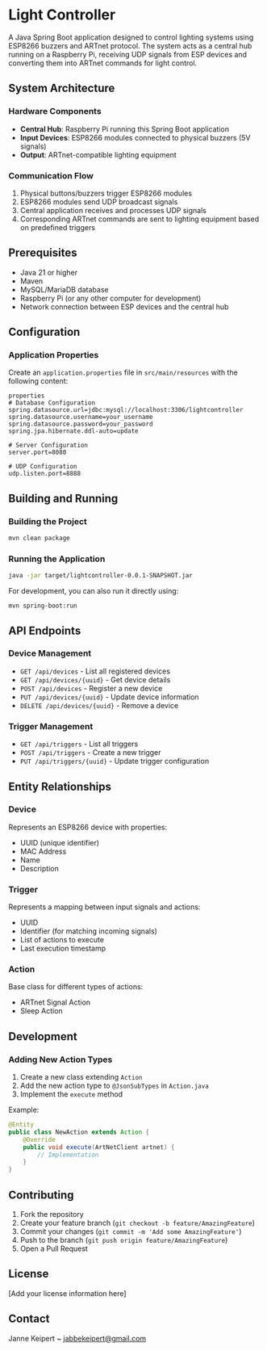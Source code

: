 # Light Controller

A Java Spring Boot application designed to control lighting systems using ESP8266 buzzers and ARTnet protocol. The system acts as a central hub running on a Raspberry Pi, receiving UDP signals from ESP devices and converting them into ARTnet commands for light control.

## System Architecture

### Hardware Components
- **Central Hub**: Raspberry Pi running this Spring Boot application
- **Input Devices**: ESP8266 modules connected to physical buzzers (5V signals)
- **Output**: ARTnet-compatible lighting equipment

### Communication Flow
1. Physical buttons/buzzers trigger ESP8266 modules
2. ESP8266 modules send UDP broadcast signals
3. Central application receives and processes UDP signals
4. Corresponding ARTnet commands are sent to lighting equipment based on predefined triggers

## Prerequisites

- Java 21 or higher
- Maven
- MySQL/MariaDB database
- Raspberry Pi (or any other computer for development)
- Network connection between ESP devices and the central hub

## Configuration

### Application Properties

Create an `application.properties` file in `src/main/resources` with the following content:
```
properties
# Database Configuration
spring.datasource.url=jdbc:mysql://localhost:3306/lightcontroller
spring.datasource.username=your_username
spring.datasource.password=your_password
spring.jpa.hibernate.ddl-auto=update

# Server Configuration
server.port=8080

# UDP Configuration
udp.listen.port=8888
```
## Building and Running

### Building the Project
```bash
mvn clean package
```
### Running the Application

```bash
java -jar target/lightcontroller-0.0.1-SNAPSHOT.jar
```
For development, you can also run it directly using:
```shell script
mvn spring-boot:run
```


## API Endpoints

### Device Management
- `GET /api/devices` - List all registered devices
- `GET /api/devices/{uuid}` - Get device details
- `POST /api/devices` - Register a new device
- `PUT /api/devices/{uuid}` - Update device information
- `DELETE /api/devices/{uuid}` - Remove a device

### Trigger Management
- `GET /api/triggers` - List all triggers
- `POST /api/triggers` - Create a new trigger
- `PUT /api/triggers/{uuid}` - Update trigger configuration

## Entity Relationships

### Device
Represents an ESP8266 device with properties:
- UUID (unique identifier)
- MAC Address
- Name
- Description

### Trigger
Represents a mapping between input signals and actions:
- UUID
- Identifier (for matching incoming signals)
- List of actions to execute
- Last execution timestamp

### Action
Base class for different types of actions:
- ARTnet Signal Action
- Sleep Action

## Development

### Adding New Action Types

1. Create a new class extending `Action`
2. Add the new action type to `@JsonSubTypes` in `Action.java`
3. Implement the `execute` method

Example:
```java
@Entity
public class NewAction extends Action {
    @Override
    public void execute(ArtNetClient artnet) {
        // Implementation
    }
}
```


## Contributing

1. Fork the repository
2. Create your feature branch (`git checkout -b feature/AmazingFeature`)
3. Commit your changes (`git commit -m 'Add some AmazingFeature'`)
4. Push to the branch (`git push origin feature/AmazingFeature`)
5. Open a Pull Request

## License

[Add your license information here]

## Contact

Janne Keipert ~ jabbekeipert@gmail.com